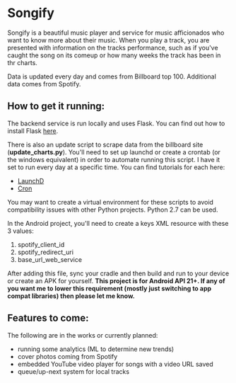 # Songify
Songify is a beautiful music player and service for music afficionados who want to know more about their music. When you play a track, you are presented with information on the tracks performance, such as if you've caught the song on its comeup or how many weeks the track has been in thr charts. 

Data is updated every day and comes from Billboard top 100. Additional data comes from Spotify. 

## How to get it running:
The backend service is run locally and uses Flask. You can find out how to install Flask [here](http://flask.pocoo.org/). 

There is also an update script to scrape data from the billboard site (**update_charts.py**). You'll need to set up launchd or create a crontab (or the windows equivalent) in order to automate running this script. I have it set to run every day at a specific time. You can find tutorials for each here: 
- [LaunchD](http://www.launchd.info/)
- [Cron](http://www.unixgeeks.org/security/newbie/unix/cron-1.html)

You may want to create a virtual environment for these scripts to avoid compatibility issues with other Python projects. Python 2.7 can be used. 

In the Android project, you'll need to create a keys XML resource with these 3 values: 
1. spotify_client_id
2. spotify_redirect_uri
3. base_url_web_service

After adding this file, sync your cradle and then build and run to your device or create an APK for yourself.
**This project is for Android API 21+. If any of you want me to lower this requirement (mostly just switching to app compat libraries) then please let me know.** 

## Features to come:
The following are in the works or currently planned:
- running some analytics (ML to determine new trends)
- cover photos coming from Spotify
- embedded YouTube video player for songs with a video URL saved
- queue/up-next system for local tracks
